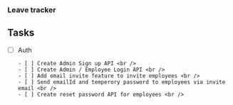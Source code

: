 ### Leave tracker

## Tasks

- [ ] Auth <br />

      - [ ] Create Admin Sign up API <br />
      - [ ] Create Admin / Employee Login API <br />
      - [ ] Add email invite feature to invite employees <br />
      - [ ] Send emailId and temperory password to employees via invite email <br />
      - [ ] Create reset password API for employees <br />

